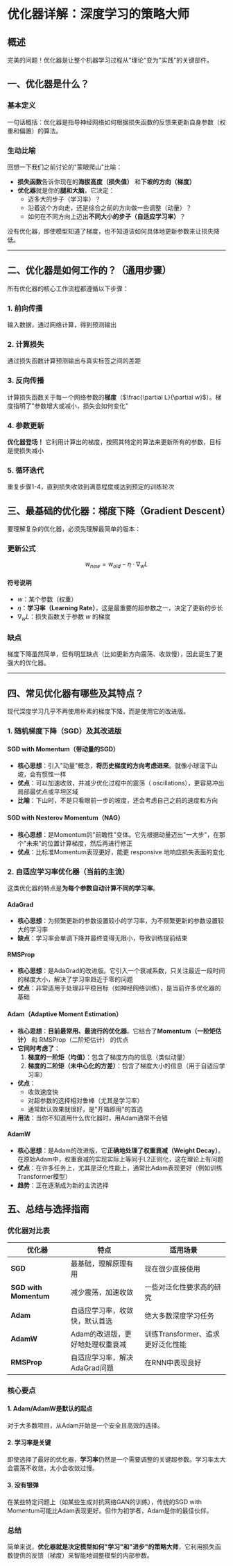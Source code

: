 # 优化器详解：深度学习的策略大师

## 概述

完美的问题！优化器是让整个机器学习过程从"理论"变为"实践"的关键部件。

## 一、优化器是什么？

### 基本定义

一句话概括：优化器是指导神经网络如何根据损失函数的反馈来更新自身参数（权重和偏置）的算法。

### 生动比喻

回想一下我们之前讨论的"蒙眼爬山"比喻：
- **损失函数**告诉你现在的**海拔高度（损失值）** 和**下坡的方向（梯度）**
- **优化器**就是你的**腿和大脑**，它决定：
  - 迈多大的步子（学习率）？
  - 沿着这个方向走，还是综合之前的方向做一些调整（动量）？
  - 如何在不同方向上迈出**不同大小的步子（自适应学习率）**？

没有优化器，即使模型知道了梯度，也不知道该如何具体地更新参数来让损失降低。


---

## 二、优化器是如何工作的？（通用步骤）

所有优化器的核心工作流程都遵循以下步骤：

### 1. 前向传播
输入数据，通过网络计算，得到预测输出

### 2. 计算损失
通过损失函数计算预测输出与真实标签之间的差距

### 3. 反向传播
计算损失函数关于每一个网络参数的**梯度**（$\frac{\partial L}{\partial w}$）。梯度指明了"参数增大或减小，损失会如何变化"

### 4. 参数更新
**优化器登场！** 它利用计算出的梯度，按照其特定的算法来更新所有的参数，目标是使损失减小

### 5. 循环迭代
重复步骤1-4，直到损失收敛到满意程度或达到预定的训练轮次

## 三、最基础的优化器：梯度下降（Gradient Descent）

要理解复杂的优化器，必须先理解最简单的版本：

### 更新公式
$$w_{new} = w_{old} - \eta \cdot \nabla_w L$$

#### 符号说明
- $w$：某个参数（权重）
- $\eta$：**学习率（Learning Rate）**，这是最重要的超参数之一，决定了更新的步长
- $\nabla_w L$：损失函数关于参数 $w$ 的梯度

### 缺点
梯度下降虽然简单，但有明显缺点（比如更新方向震荡、收敛慢），因此诞生了更强大的优化器。


---

## 四、常见优化器有哪些及其特点？

现代深度学习几乎不再使用朴素的梯度下降，而是使用它的改进版。

### 1. 随机梯度下降（SGD）及其改进版

#### SGD with Momentum（带动量的SGD）
- **核心思想**：引入"动量"概念，**将历史梯度的方向考虑进来**。就像小球滚下山坡，会有惯性一样
- **优点**：可以加速收敛，并减少优化过程中的震荡（ oscillations），更容易冲出局部最优点或平坦区域
- **比喻**：下山时，不是只看眼前一步的坡度，还会考虑自己之前的速度和方向

#### SGD with Nesterov Momentum（NAG）
- **核心思想**：是Momentum的"前瞻性"变体。它先根据动量迈出"一大步"，在那个"未来"的位置计算梯度，然后再进行修正
- **优点**：比标准Momentum表现更好，能更 responsive 地响应损失表面的变化

### 2. 自适应学习率优化器（当前的主流）

这类优化器的特点是**为每个参数自动计算不同的学习率**。

#### AdaGrad
- **核心思想**：为频繁更新的参数设置较小的学习率，为不频繁更新的参数设置较大的学习率
- **缺点**：学习率会单调下降并最终变得无限小，导致训练提前结束

#### RMSProp
- **核心思想**：是AdaGrad的改进版。它引入一个衰减系数，只关注最近一段时间的梯度大小，解决了学习率趋近于零的问题
- **优点**：非常适用于处理非平稳目标（如神经网络训练），是当前许多优化器的基础

#### Adam（Adaptive Moment Estimation）
- **核心思想**：**目前最常用、最流行的优化器**。它结合了**Momentum（一阶矩估计）** 和 RMSProp（二阶矩估计） 的优点
- **它同时考虑了**：
  1. **梯度的一阶矩（均值）**：包含了梯度方向的信息（类似动量）
  2. **梯度的二阶矩（未中心化的方差）**：包含了梯度大小的信息（用于自适应学习率）
- **优点**：
  - 收敛速度快
  - 对超参数的选择相对鲁棒（尤其是学习率）
  - 通常默认效果就很好，是"开箱即用"的首选
- **用法**：当你不知道用什么优化器时，用Adam通常不会错

#### AdamW
- **核心思想**：是Adam的改进版，它**正确地处理了权重衰减（Weight Decay）**。在原始Adam中，权重衰减的实现实际上等同于L2正则化，这在理论上有问题
- **优点**：在许多任务上，尤其是泛化性能上，通常比Adam表现更好（例如训练Transformer模型）
- **趋势**：正在逐渐成为新的主流选择
    
## 五、总结与选择指南

### 优化器对比表

| 优化器 | 特点 | 适用场景 |
|--------|------|----------|
| **SGD** | 最基础，理解原理有用 | 现在很少直接使用 |
| **SGD with Momentum** | 减少震荡，加速收敛 | 一些对泛化性要求高的研究 |
| **Adam** | 自适应学习率，收敛快，默认首选 | 绝大多数深度学习任务 |
| **AdamW** | Adam的改进版，更好地处理权重衰减 | 训练Transformer、追求更好泛化性能 |
| **RMSProp** | 自适应学习率，解决AdaGrad问题 | 在RNN中表现良好 |

### 核心要点

#### 1. Adam/AdamW是默认的起点
对于大多数项目，从Adam开始是一个安全且高效的选择。

#### 2. 学习率是关键
即使选择了最好的优化器，**学习率**仍然是一个需要调整的关键超参数。学习率太大会震荡不收敛，太小会收敛过慢。

#### 3. 没有银弹
在某些特定问题上（如某些生成对抗网络GAN的训练），传统的SGD with Momentum可能比Adam表现更好。但作为初学者，Adam是你的最佳伙伴。

### 总结

简单来说，**优化器就是决定模型如何"学习"和"进步"的策略大师**，它利用损失函数提供的反馈（梯度）来智能地调整模型的内部参数。